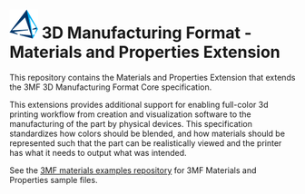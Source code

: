 # ![3mf logo](images/3mf_logo_50px.png) 3D Manufacturing Format - Materials and Properties Extension

This repository contains the Materials and Properties Extension that extends the 3MF 3D Manufacturing Format Core specification.

This extensions provides additional support for enabling full-color 3d printing workflow from creation and visualization software to the manufacturing of the part by physical devices. This specification standardizes how colors should be blended, and how materials should be represented such that the part can be realistically viewed and the printer has what it needs to output what was intended.

See the [3MF materials examples repository](https://github.com/3MFConsortium/3mf-samples/tree/master/examples/materials) for 3MF Materials and Properties sample files.

